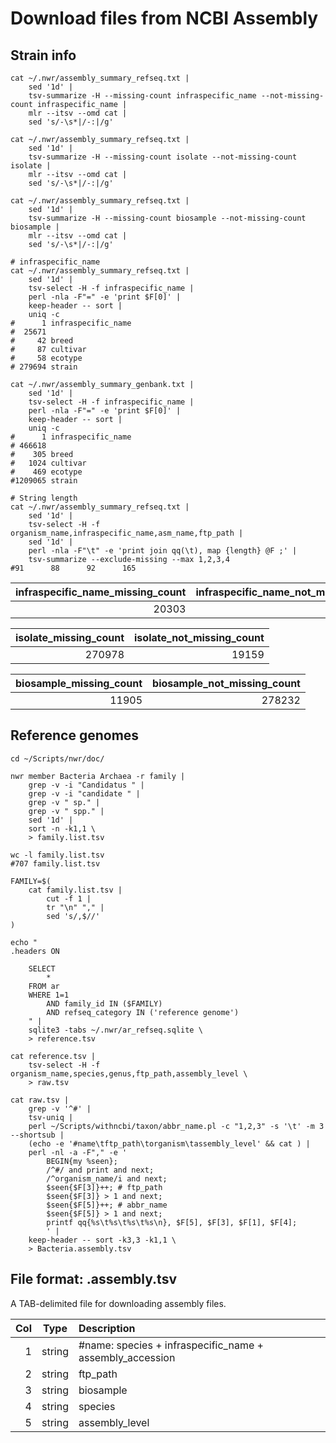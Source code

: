 # Download files from NCBI Assembly

## Strain info

```shell
cat ~/.nwr/assembly_summary_refseq.txt |
    sed '1d' |
    tsv-summarize -H --missing-count infraspecific_name --not-missing-count infraspecific_name |
    mlr --itsv --omd cat |
    sed 's/-\s*|/-:|/g'

cat ~/.nwr/assembly_summary_refseq.txt |
    sed '1d' |
    tsv-summarize -H --missing-count isolate --not-missing-count isolate |
    mlr --itsv --omd cat |
    sed 's/-\s*|/-:|/g'

cat ~/.nwr/assembly_summary_refseq.txt |
    sed '1d' |
    tsv-summarize -H --missing-count biosample --not-missing-count biosample |
    mlr --itsv --omd cat |
    sed 's/-\s*|/-:|/g'

# infraspecific_name
cat ~/.nwr/assembly_summary_refseq.txt |
    sed '1d' |
    tsv-select -H -f infraspecific_name |
    perl -nla -F"=" -e 'print $F[0]' |
    keep-header -- sort |
    uniq -c
#      1 infraspecific_name
#  25671
#     42 breed
#     87 cultivar
#     58 ecotype
# 279694 strain

cat ~/.nwr/assembly_summary_genbank.txt |
    sed '1d' |
    tsv-select -H -f infraspecific_name |
    perl -nla -F"=" -e 'print $F[0]' |
    keep-header -- sort |
    uniq -c
#      1 infraspecific_name
# 466618
#    305 breed
#   1024 cultivar
#    469 ecotype
#1209065 strain

# String length
cat ~/.nwr/assembly_summary_refseq.txt |
    sed '1d' |
    tsv-select -H -f organism_name,infraspecific_name,asm_name,ftp_path |
    sed '1d' |
    perl -nla -F"\t" -e 'print join qq(\t), map {length} @F ;' |
    tsv-summarize --exclude-missing --max 1,2,3,4
#91      88      92      165

```

| infraspecific_name_missing_count | infraspecific_name_not_missing_count |
|---------------------------------:|-------------------------------------:|
|                            20303 |                               269834 |

| isolate_missing_count | isolate_not_missing_count |
|----------------------:|--------------------------:|
|                270978 |                     19159 |

| biosample_missing_count | biosample_not_missing_count |
|------------------------:|----------------------------:|
|                   11905 |                      278232 |

## Reference genomes

```shell
cd ~/Scripts/nwr/doc/

nwr member Bacteria Archaea -r family |
    grep -v -i "Candidatus " |
    grep -v -i "candidate " |
    grep -v " sp." |
    grep -v " spp." |
    sed '1d' |
    sort -n -k1,1 \
    > family.list.tsv

wc -l family.list.tsv
#707 family.list.tsv

FAMILY=$(
    cat family.list.tsv |
        cut -f 1 |
        tr "\n" "," |
        sed 's/,$//'
)

echo "
.headers ON

    SELECT
        *
    FROM ar
    WHERE 1=1
        AND family_id IN ($FAMILY)
        AND refseq_category IN ('reference genome')
    " |
    sqlite3 -tabs ~/.nwr/ar_refseq.sqlite \
    > reference.tsv

cat reference.tsv |
    tsv-select -H -f organism_name,species,genus,ftp_path,assembly_level \
    > raw.tsv

cat raw.tsv |
    grep -v '^#' |
    tsv-uniq |
    perl ~/Scripts/withncbi/taxon/abbr_name.pl -c "1,2,3" -s '\t' -m 3 --shortsub |
    (echo -e '#name\tftp_path\torganism\tassembly_level' && cat ) |
    perl -nl -a -F"," -e '
        BEGIN{my %seen};
        /^#/ and print and next;
        /^organism_name/i and next;
        $seen{$F[3]}++; # ftp_path
        $seen{$F[3]} > 1 and next;
        $seen{$F[5]}++; # abbr_name
        $seen{$F[5]} > 1 and next;
        printf qq{%s\t%s\t%s\t%s\n}, $F[5], $F[3], $F[1], $F[4];
        ' |
    keep-header -- sort -k3,3 -k1,1 \
    > Bacteria.assembly.tsv

```

## File format: .assembly.tsv

A TAB-delimited file for downloading assembly files.

| Col |  Type  | Description                                              |
|----:|:------:|:---------------------------------------------------------|
|   1 | string | #name: species + infraspecific_name + assembly_accession |
|   2 | string | ftp_path                                                 |
|   3 | string | biosample                                                |
|   4 | string | species                                                  |
|   5 | string | assembly_level                                           |
